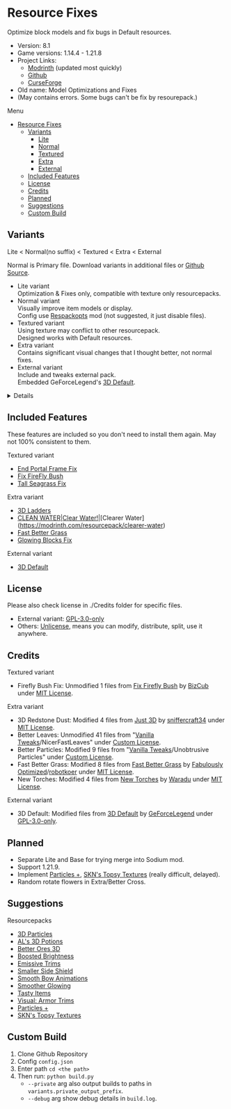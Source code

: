 # Resource Fixes

Optimize block models and fix bugs in Default resources.

- Version: 8.1
- Game versions: 1.14.4 - 1.21.8
- Project Links:
  - [Modrinth](https://modrinth.com/resourcepack/xq2isoUl) (updated most quickly)
  - [Github](https://github.com/Minecrafthyr/model_optis_and_fixes)
  - [CurseForge](https://legacy.curseforge.com/minecraft/texture-packs/resource-fixes)
- Old name: Model Optimizations and Fixes
- (May contains errors. Some bugs can't be fix by resourepack.)

Menu

- [Resource Fixes](#resource-fixes)
  - [Variants](#variants)
    - [Lite](#lite)
    - [Normal](#normal)
    - [Textured](#textured)
    - [Extra](#extra)
    - [External](#external)
  - [Included Features](#included-features)
  - [License](#license)
  - [Credits](#credits)
  - [Planned](#planned)
  - [Suggestions](#suggestions)
  - [Custom Build](#custom-build)

## Variants

Lite < Normal(no suffix) < Textured < Extra < External

Normal is Primary file. Download variants in additional files or [Github Source](https://github.com/Minecrafthyr/model_optis_and_fixes/tree/main/Zipped).

- Lite variant  
  Optimization & Fixes only, compatible with texture only resourcepacks.
- Normal variant  
  Visually improve item models or display.  
  Config use [Respackopts](https://modrinth.com/mod/TiF5QWZY) mod (not suggested, it just disable files).
- Textured variant  
  Using texture may conflict to other resourcepack.  
  Designed works with Default resources.
- Extra variant  
  Contains significant visual changes that I thought better, not normal fixes.
- External variant  
  Include and tweaks external pack.  
  Embedded GeForceLegend's [3D Default](https://modrinth.com/resourcepack/3d-default).

<details>

### Lite

- Anvil (one of [MC-109087](https://bugs.mojang.com/browse/MC/issues/MC-109087 "Faces of some blocks are not at all culled when said face is hidden by a solid, opaque block"), [MC-267895](https://bugs.mojang.com/browse/MC/issues/MC-267895 "Anvil's texture is mapped very strangely"))
- Beacon (one of [MC-109087](https://bugs.mojang.com/browse/MC/issues/MC-109087 "Faces of some blocks are not at all culled when said face is hidden by a solid, opaque block"))
- Bell Floor (one of [MC-109087](https://bugs.mojang.com/browse/MC/issues/MC-109087 "Faces of some blocks are not at all culled when said face is hidden by a solid, opaque block"))
- Big Dripleaf ([MC-221851](https://bugs.mojang.com/browse/MC/issues/MC-221851 "Tilted big dripleaf texture mirrored incorrectly from underneath"), [MC-224392](https://bugs.mojang.com/browse/MC/issues/MC-224392 "Big dripleaves are rendered too dark when blocks are placed adjacent to them while smooth lighting is enabled"))
- Blocks randomly rotate correction (a part of [MC-144914](https://bugs.mojang.com/browse/MC/issues/MC-144914 "Some blocks don't randomly rotate correctly"))
- Brewing Stand (one of [MC-109087](https://bugs.mojang.com/browse/MC/issues/MC-109087 "Faces of some blocks are not at all culled when said face is hidden by a solid, opaque block"), [MC-262410](https://bugs.mojang.com/browse/MC/issues/MC-262410 "Brewing stand arms appear darker than they should"), [MC-262464](https://bugs.mojang.com/browse/MC/issues/MC-262464 "The bottom texture of the rod in brewing stands is incorrect"))
- Button item is now using block model.
- Cauldron ([MC-262470](https://bugs.mojang.com/browse/MC/issues/MC-262470 "Cauldron models are very unoptimized, causing render lag"))
- Chain ([MC-236374](https://bugs.mojang.com/browse/MC/issues/MC-236374 "Chains are rendered too dark when blocks are placed adjacent to them while smooth lighting is enabled"))
- Chorus Flowers (one of [MC-109087](https://bugs.mojang.com/browse/MC/issues/MC-109087 "Faces of some blocks are not at all culled when said face is hidden by a solid, opaque block"), [MC-262641](https://bugs.mojang.com/browse/MC/issues/MC-262641 "Chorus flower models are incredibly unoptimized and cause serious rendering lag"))
- Fence Gates ([MC-262936](https://bugs.mojang.com/browse/MC/issues/MC-262936 "Some pixels of open fence gates are stretched"), [MC-262953](https://bugs.mojang.com/browse/MC/issues/MC-262953 "Fence gate models are very unoptimized, causing lag among other issues"))
- Fences (a part of [MC-279617](https://bugs.mojang.com/browse/MC/issues/MC-279617 "Bamboo fence multipart rendering optimization - requires texture mapping modification"), a part of [MC-267281](https://bugs.mojang.com/browse/MC/issues/MC-267281 "Fence multipart model system performance optimization"))
- Flower Pot (A part of [MC-262427](https://bugs.mojang.com/browse/MC/issues/MC-262427 "Flower pots and potted objects have very poorly optimized models and strange texture mapping"))
- Four Turtle Egg (one of [MC-109087](https://bugs.mojang.com/browse/MC/issues/MC-109087 "Faces of some blocks are not at all culled when said face is hidden by a solid, opaque block"))
- Heavy Core ([MC-269368](https://bugs.mojang.com/browse/MC/issues/MC-269368 "Heavy Core bottom face not culled by blocks below"))
- Hopper ([MC-262452](https://bugs.mojang.com/browse/MC/issues/MC-262452 "Hopper models are unoptimized and cause rendering lag"))
- Hopper and Cauldron display upside-down on head.
- Iron Bars ([MC-192420](https://bugs.mojang.com/browse/MC/issues/MC-192420 "Iron bars Z-fight on the bottom and top"), [MC-227330](https://bugs.mojang.com/browse/MC/issues/MC-227330 "The bottom texture of bars are flipped 180° and do not match the top"))
- Item Frames ([MC-262527](https://bugs.mojang.com/browse/MC/issues/MC-262527 "Item frame models are quite unoptimized"))
- Lantern ([MC-262460](https://bugs.mojang.com/browse/MC/issues/MC-262460 "Unneeded face in hanging lantern model"))
- Lever ([MC-141291](https://bugs.mojang.com/browse/MC/issues/MC-141291 "lever state blockstate json backwards"), [MC-262864](https://bugs.mojang.com/browse/MC/issues/MC-262864 "Lever base texture is mapped upside-down"))
- Lightning Rod ([MC-277766](https://bugs.mojang.com/browse/MC/issues/MC-277766 '"On" lightning rod bottom texture is still mapped incorrectly'), [MC-277767](https://bugs.mojang.com/browse/MC/issues/MC-277767 '"On" lightning rods still use ambient occlusion'))
- Mangrove Propagules ([MC-262676](https://bugs.mojang.com/browse/MC/issues/MC-262676 "Mangrove propagules appear darker than they should due to shading not being disabled"), [MC-262689](https://bugs.mojang.com/browse/MC/issues/MC-262689 "Hanging mangrove propagule models are comically unoptimized"), [MC-262696](https://bugs.mojang.com/browse/MC/issues/MC-262696 "Potted mangrove propagules appear darker than they should due to shading not being disabled"))
- Melon and pumpkin stems ([MC-236474](https://bugs.mojang.com/browse/MC/issues/MC-236474 "Melon and pumpkin stems appear much darker than they should"))
- Remove 1 duplicate face in Wildflowers and Pink Petals model.
- Resin Clumps, Sculk Vein, Vine & Glow Lichen ([MC-279521](https://bugs.mojang.com/browse/MC/issues/MC-279521 "Up & down faces of resin clumps, sculk veins, vines & glow lichen are not mirrored from behind"))
- Small Dripleaf
- Spawner ([MC-266463](https://bugs.mojang.com/browse/MC/issues/MC-266463 "The interior north and south faces of trial spawners are culled incorrectly"))
- Spore Blossom ([MC-214700](https://bugs.mojang.com/browse/MC/issues/MC-214700 "Spore blossom top leaf texture is not mirrored correctly from behind"), [MC-224195](https://bugs.mojang.com/browse/MC/issues/MC-224195 "Parity issue: Differences in the spore blossom model in JE/BE"))
- Stairs ([MC-262461](https://bugs.mojang.com/browse/MC/issues/MC-262461 "Stair models are unoptimized and can cause rendering lag"))
- Stonecutter ([MC-164741](https://bugs.mojang.com/browse/MC/issues/MC-164741 "Stonecutter blades are much brighter when north/south than east/west"))
- Sunflower ([MC-90566](https://bugs.mojang.com/browse/MC/issues/MC-90566 "The plants of sunflowers don't connect to their stems"), [MC-122701](https://bugs.mojang.com/browse/MC/issues/MC-122701 "Sunflowers are stretched"), [MC-201760](https://bugs.mojang.com/browse/MC/issues/MC-201760 "Sunflower top half cross model is not mirrored on the back"))
- Trapdoors ([MC-175626](https://bugs.mojang.com/browse/MC/issues/MC-175626 "Trapdoors are rendered too dark when blocks are placed adjacent to them while smooth lighting is enabled"))
- Tripwire (Hook) ([MC-262172](https://bugs.mojang.com/browse/MC/issues/MC-262172 "Tripwire hook model incorrect - stick does not attach to ring symmetrically"), [MC-262174](https://bugs.mojang.com/browse/MC/issues/MC-262174 "The section of tripwire that is attached to a tripwire hook is stretched"), [MC-262546](https://bugs.mojang.com/browse/MC/issues/MC-262546 "Texture mapping on tripwire hook rings appears to be wrong"), [MC-262598](https://bugs.mojang.com/browse/MC/issues/MC-262598 'Tripwire textures in the tripwire hook "attached: true" state have a wrong black rendering when the tripwire hook is attached to a non-transparent block'), [MC-262600](https://bugs.mojang.com/browse/MC/issues/MC-262600 "Tripwire texture can rotate unexpectedly when neighbouring connections change / is mapped inconsistently"))

### Normal

- Better Sculk Sensor Swing
- Cull Glass
  - This cause gap in some cases, but it's worth.
- Display
  - 3D Hopper, Cauldron, Comparator, Repeater, Candles, Torches, Lanterns, Lever, Cake, Sniffer Egg Turtle Egg, Flower Pot, Brewing Stand.
  - Block is a bit bigger in item frame.
  - End Rod matches 3D Torch style.
  - Handheld Arrow in [MC-201808](https://bugs.mojang.com/browse/MC/issues/MC-201808 "Arrows are held awkwardly in entities' hands").
  - Smaller Chorus Plant item.
  - Thin block translation in GUI is higher, less obscured by item count.
  - Thin block (and more blocks) display above the head instead of inside.
  - Tweak block rotation display ([MC-114274](https://bugs.mojang.com/browse/MC/issues/MC-114274 "The rotation of some blocks in hand/GUI does not match rotation when placed")).
  - Tweak mob head/skull item display ([MC-91869](https://bugs.mojang.com/browse/MC/issues/MC-91869 "Mob heads/skulls (except dragon head) are barely recognizable as such when held (held awkwardly in first person view")).
  - Tweak some items display, they are not floating on hand or head now.
  - Use front GUI light on Conduit, Torches, End Rod, Lanterns.
- Modern Recipe Button Texture
- Modern Redstone Torch Texture
- Modern Spectator GUI Texture
- Small Backfaces
  - Cactus and small dripleaf has some pixels backface.

### Textured

- End Portal Frame Fix
  - Now you can see where it facing.
- Firefly Bush Fix
  - Add smooth translation in Firefly Bush animation.
- Item Frame Tweaks
  - Optimize Item Frame with Texture change.
- Misc
  - Make Particle Tweaks mod's ripple particle transparent.
  - Rabbit Stew Height is consistent with other bowled items.
- Modern Recipe Button Texture
- Modern Redstone Torch Texture
- Modern Spectator GUI Texture
- Tall Seagrass Fix
  - \-1 pixel height on Tall Seagrass Top texture to avoid it visually goes out of water.

### Extra

- 3D Ladder
- 3D Pointed Dripstone (for matching texture, model is bigger than collision box)
- 3D Redstone Dust
- Animation
  - Animation of flowing lava is now faster then still lava.
  - Kelp animation is slower.
- Better Cross
  - Flowers and fern is rescaled correctly.
  - Cross models are now has mirrored backface.
  - Add random rotation for 1 block tall (standard and potted) cross model.
- Better Fire
  - Fire texture is a bit transparent on body.
  - Sides of floor fire is lower than before (center does not change).
  - Sides of fire are tilted (in supported MC version).
- Better Leaves
  - Add inner back face.
  - Fast leaves waterlogged texture.
  - Better with [More Culling](https://modrinth.com/mod/moreculling)
- Better Weather
  - White and light blue and more transparent rain.
  - Less snow.
- Better Particles
  - Better Effect particles.
  - Light blue Splash particle.
  - Heart, Damage, Golden Heart texture is hollowed.
- Consistent Planes
  - Sore plane-like models are now not floating, shadeless, has cullface.
- Clean Water
- Display
  - Block item is a bit bigger on ground.
- Fast Better Grass
  - Makes the following blocks use the top texture on their sides as well: (Snow-covered) Grass block, Dirt path, Podzol, Mycelium, (Warped|Crimson) Nylium, additionally Farmland.
  - Also make compatibly with [Full Paths](https://modrinth.com/mod/full-paths).
- Mirrored Pumpkin Blur
- Moist Farmland
  - Visualize Farmland "moisture" state 0 - 7.
- New Torches
  - All Torch has glowing outline model.
  - Better texture.
  - Handle of Torches is smoother.
- Respackopts
  - Config Fast Better Grass.
- Shadeless Lights
  - Light source blocks are shadeless. ([MC-296027](https://bugs.mojang.com/browse/MC/issues/MC-296027 "Certain Light-Emitting Blocks Lack Internal Glow in Java Edition"))
  - Light source items are using front GUI light.
- Square Shadow
  - Square entity shadow.
- Unlit Redstone Ore
  - Redstone Ore is darker on unlit state.
- Wide Bamboo
  - 4 pixel wide Bamboo.
  - Wider bamboo leaves ([MC-262691](https://bugs.mojang.com/browse/MC/issues/MC-262691 "The leaves planes in bamboo aren't as wide as they should be")).
  - Rotate bamboo leaves 5° (in supported MC version) to avoid z-fighting.

### External

- [3D Default](https://modrinth.com/resourcepack/3d-default)
  - Use Res Fixes features:
    - "Extra/New Torches",  
    - "Normal/Display" Thin block | Flower Pot | Candle | Lightning Rod | Comparator | Repeater,  
    - "Lite" & "Normal/Display" Anvil | Tripwire Hook,  
    - "Extra/3D Iron Bars",  
    - "Extra/Unlit Redstone Ore",
    - "Extra/Wide Bamboo",
    - "Extra/3D Redstone Dust".
  - Modified Shovel item model: Middle thin.
  - Emissive blocks are shadeless.
  - Edited Brewing Stand model.
  - Enable ambient occlusion for (Carved) Pumpkin, Hay Block.

</details>

## Included Features

These features are included so you don't need to install them again. May not 100% consistent to them.

Textured variant

- [End Portal Frame Fix](https://modrinth.com/resourcepack/end-portal-frame-fix)
- [Fix FireFly Bush](https://modrinth.com/resourcepack/firefly-bush-fix)
- [Tall Seagrass Fix](https://modrinth.com/resourcepack/tall-seagrass-fix)

Extra variant

- [3D Ladders](https://modrinth.com/resourcepack/3d-ladders)
- [CLEAN WATER](https://modrinth.com/resourcepack/clean-water)|[Clear Water!](https://modrinth.com/resourcepack/clear-water!)|[Clearer Water](https://modrinth.com/resourcepack/clearer-water)
- [Fast Better Grass](https://modrinth.com/resourcepack/fast-better-grass)
- [Glowing Blocks Fix](https://modrinth.com/resourcepack/glowing-blocks-fix)

External variant

- [3D Default](https://modrinth.com/resourcepack/3d-default)

## License

Please also check license in ./Credits folder for specific files.

- External variant: [GPL-3.0-only](https://spdx.org/licenses/GPL-3.0-only.html)
- Others: [Unlicense](https://spdx.org/licenses/Unlicense.html), means you can modify, distribute, split, use it anywhere.

## Credits

Textured variant

- Firefly Bush Fix: Unmodified 1 files from [Fix Firefly Bush](https://modrinth.com/project/FE7VLrn4) by [BizCub](https://modrinth.com/user/BizCub) under [MIT License](https://spdx.org/licenses/MIT.html).

Extra variant

- 3D Redstone Dust: Modified 4 files from [Just 3D](https://modrinth.com/project/EnOq8vEP) by [sniffercraft34](https://modrinth.com/user/sniffercraft34) under [MIT License](https://spdx.org/licenses/MIT.html).
- Better Leaves: Unmodified 41 files from "[Vanilla Tweaks](https://vanillatweaks.net/)/NicerFastLeaves" under [Custom License](https://vanillatweaks.net/terms/).
- Better Particles: Modified 9 files from "[Vanilla Tweaks](https://vanillatweaks.net/)/Unobtrusive Particles" under [Custom License](https://vanillatweaks.net/terms/).
- Fast Better Grass: Modified 8 files from [Fast Better Grass](https://modrinth.com/project/dspVZXKP) by [Fabulously Optimized](https://modrinth.com/organization/fabulously-optimized)/[robotkoer](https://modrinth.com/user/robotkoer) under [MIT License](https://spdx.org/licenses/MIT.html).
- New Torches: Modified 4 files from [New Torches](https://modrinth.com/project/Hrl26TBG) by [Waradu](https://modrinth.com/user/Waradu) under [MIT License](https://spdx.org/licenses/MIT.html).

External variant

- 3D Default: Modified files from [3D Default](https://modrinth.com/resourcepack/3d-default) by [GeForceLegend](https://modrinth.com/user/GeForceLegend) under [GPL-3.0-only](https://spdx.org/licenses/GPL-3.0-only.html).

## Planned

- Separate Lite and Base for trying merge into Sodium mod.
- Support 1.21.9.
- Implement [Particles +](https://modrinth.com/resourcepack/particles%2B), [SKN's Topsy Textures](https://modrinth.com/resourcepack/skns-topsy-textures) (really difficult, delayed).
- Random rotate flowers in Extra/Better Cross.

## Suggestions

Resourcepacks

- [3D Particles](https://modrinth.com/resourcepack/3d-particles)
- [AL's 3D Potions](https://modrinth.com/resourcepack/als-3d-potions)
- [Better Ores 3D](https://modrinth.com/resourcepack/better-ores-3d)
- [Boosted Brightness](https://modrinth.com/resourcepack/boosted-brightness-rp)
- [Emissive Trims](https://modrinth.com/resourcepack/emissive-trims)
- [Smaller Side Shield](https://modrinth.com/resourcepack/smaller-side-shield)
- [Smooth Bow Animations](https://modrinth.com/resourcepack/smooth-bow-animations)
- [Smoother Glowing](https://modrinth.com/shader/smoother-glowing)
- [Tasty Items](https://modrinth.com/resourcepack/tasty-items)
- [Visual: Armor Trims](https://modrinth.com/resourcepack/visual-armor-trims)
- [Particles +](https://modrinth.com/resourcepack/particles%2B)
- [SKN's Topsy Textures](https://modrinth.com/resourcepack/skns-topsy-textures)

## Custom Build

1. Clone Github Repository
2. Config `config.json`
3. Enter path `cd <the path>`
4. Then run: `python build.py`
   - `--private` arg also output builds to paths in `variants.private_output_prefix`.
   - `--debug` arg show debug details in `build.log`.

